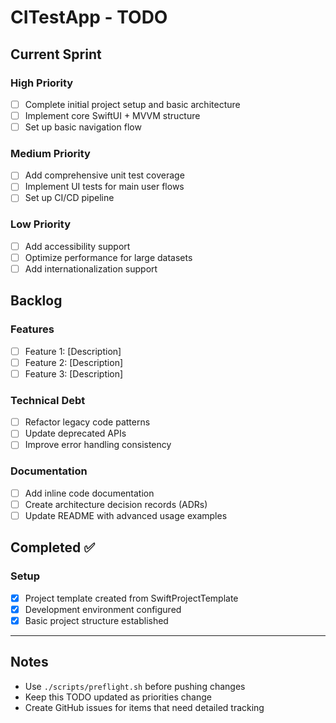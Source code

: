 # CITestApp - TODO

## Current Sprint

### High Priority
- [ ] Complete initial project setup and basic architecture
- [ ] Implement core SwiftUI + MVVM structure
- [ ] Set up basic navigation flow

### Medium Priority
- [ ] Add comprehensive unit test coverage
- [ ] Implement UI tests for main user flows
- [ ] Set up CI/CD pipeline

### Low Priority
- [ ] Add accessibility support
- [ ] Optimize performance for large datasets
- [ ] Add internationalization support

## Backlog

### Features
- [ ] Feature 1: [Description]
- [ ] Feature 2: [Description]
- [ ] Feature 3: [Description]

### Technical Debt
- [ ] Refactor legacy code patterns
- [ ] Update deprecated APIs
- [ ] Improve error handling consistency

### Documentation
- [ ] Add inline code documentation
- [ ] Create architecture decision records (ADRs)
- [ ] Update README with advanced usage examples

## Completed ✅

### Setup
- [x] Project template created from SwiftProjectTemplate
- [x] Development environment configured
- [x] Basic project structure established

---

## Notes

- Use `./scripts/preflight.sh` before pushing changes
- Keep this TODO updated as priorities change
- Create GitHub issues for items that need detailed tracking